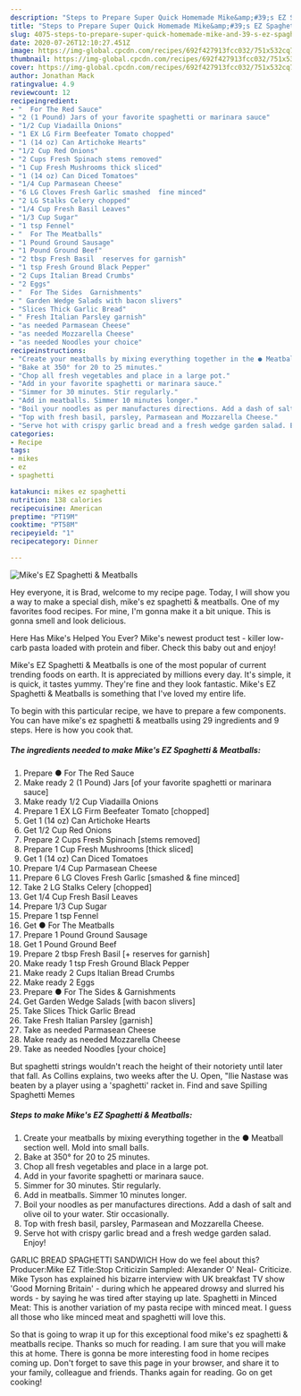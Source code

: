 ```yaml
---
description: "Steps to Prepare Super Quick Homemade Mike&amp;#39;s EZ Spaghetti &amp;amp; Meatballs"
title: "Steps to Prepare Super Quick Homemade Mike&amp;#39;s EZ Spaghetti &amp;amp; Meatballs"
slug: 4075-steps-to-prepare-super-quick-homemade-mike-and-39-s-ez-spaghetti-and-amp-meatballs
date: 2020-07-26T12:10:27.451Z
image: https://img-global.cpcdn.com/recipes/692f427913fcc032/751x532cq70/mikes-ez-spaghetti-meatballs-recipe-main-photo.jpg
thumbnail: https://img-global.cpcdn.com/recipes/692f427913fcc032/751x532cq70/mikes-ez-spaghetti-meatballs-recipe-main-photo.jpg
cover: https://img-global.cpcdn.com/recipes/692f427913fcc032/751x532cq70/mikes-ez-spaghetti-meatballs-recipe-main-photo.jpg
author: Jonathan Mack
ratingvalue: 4.9
reviewcount: 12
recipeingredient:
- "  For The Red Sauce"
- "2 (1 Pound) Jars of your favorite spaghetti or marinara sauce"
- "1/2 Cup Viadailla Onions"
- "1 EX LG Firm Beefeater Tomato chopped"
- "1 (14 oz) Can Artichoke Hearts"
- "1/2 Cup Red Onions"
- "2 Cups Fresh Spinach stems removed"
- "1 Cup Fresh Mushrooms thick sliced"
- "1 (14 oz) Can Diced Tomatoes"
- "1/4 Cup Parmasean Cheese"
- "6 LG Cloves Fresh Garlic smashed  fine minced"
- "2 LG Stalks Celery chopped"
- "1/4 Cup Fresh Basil Leaves"
- "1/3 Cup Sugar"
- "1 tsp Fennel"
- "  For The Meatballs"
- "1 Pound Ground Sausage"
- "1 Pound Ground Beef"
- "2 tbsp Fresh Basil  reserves for garnish"
- "1 tsp Fresh Ground Black Pepper"
- "2 Cups Italian Bread Crumbs"
- "2 Eggs"
- "  For The Sides  Garnishments"
- " Garden Wedge Salads with bacon slivers"
- "Slices Thick Garlic Bread"
- " Fresh Italian Parsley garnish"
- "as needed Parmasean Cheese"
- "as needed Mozzarella Cheese"
- "as needed Noodles your choice"
recipeinstructions:
- "Create your meatballs by mixing everything together in the ● Meatball section well. Mold into small balls."
- "Bake at 350° for 20 to 25 minutes."
- "Chop all fresh vegetables and place in a large pot."
- "Add in your favorite spaghetti or marinara sauce."
- "Simmer for 30 minutes. Stir regularly."
- "Add in meatballs. Simmer 10 minutes longer."
- "Boil your noodles as per manufactures directions. Add a dash of salt and olive oil to your water. Stir occasionally."
- "Top with fresh basil, parsley, Parmasean and Mozzarella Cheese."
- "Serve hot with crispy garlic bread and a fresh wedge garden salad. Enjoy!"
categories:
- Recipe
tags:
- mikes
- ez
- spaghetti

katakunci: mikes ez spaghetti 
nutrition: 138 calories
recipecuisine: American
preptime: "PT19M"
cooktime: "PT58M"
recipeyield: "1"
recipecategory: Dinner

---
```



![Mike&#39;s EZ Spaghetti &amp; Meatballs](https://img-global.cpcdn.com/recipes/692f427913fcc032/751x532cq70/mikes-ez-spaghetti-meatballs-recipe-main-photo.jpg)

Hey everyone, it is Brad, welcome to my recipe page. Today, I will show you a way to make a special dish, mike&#39;s ez spaghetti &amp; meatballs. One of my favorites food recipes. For mine, I'm gonna make it a bit unique. This is gonna smell and look delicious.

Here Has Mike&#39;s Helped You Ever? Mike&#39;s newest product test - killer low-carb pasta loaded with protein and fiber. Check this baby out and enjoy!

Mike&#39;s EZ Spaghetti &amp; Meatballs is one of the most popular of current trending foods on earth. It is appreciated by millions every day. It's simple, it is quick, it tastes yummy. They're fine and they look fantastic. Mike&#39;s EZ Spaghetti &amp; Meatballs is something that I've loved my entire life.


To begin with this particular recipe, we have to prepare a few components. You can have mike&#39;s ez spaghetti &amp; meatballs using 29 ingredients and 9 steps. Here is how you cook that.

<!--inarticleads1-->

##### The ingredients needed to make Mike&#39;s EZ Spaghetti &amp; Meatballs:

1. Prepare  ● For The Red Sauce
1. Make ready 2 (1 Pound) Jars [of your favorite spaghetti or marinara sauce]
1. Make ready 1/2 Cup Viadailla Onions
1. Prepare 1 EX LG Firm Beefeater Tomato [chopped]
1. Get 1 (14 oz) Can Artichoke Hearts
1. Get 1/2 Cup Red Onions
1. Prepare 2 Cups Fresh Spinach [stems removed]
1. Prepare 1 Cup Fresh Mushrooms [thick sliced]
1. Get 1 (14 oz) Can Diced Tomatoes
1. Prepare 1/4 Cup Parmasean Cheese
1. Prepare 6 LG Cloves Fresh Garlic [smashed &amp; fine minced]
1. Take 2 LG Stalks Celery [chopped]
1. Get 1/4 Cup Fresh Basil Leaves
1. Prepare 1/3 Cup Sugar
1. Prepare 1 tsp Fennel
1. Get  ● For The Meatballs
1. Prepare 1 Pound Ground Sausage
1. Get 1 Pound Ground Beef
1. Prepare 2 tbsp Fresh Basil [+ reserves for garnish]
1. Make ready 1 tsp Fresh Ground Black Pepper
1. Make ready 2 Cups Italian Bread Crumbs
1. Make ready 2 Eggs
1. Prepare  ● For The Sides &amp; Garnishments
1. Get  Garden Wedge Salads [with bacon slivers]
1. Take Slices Thick Garlic Bread
1. Take  Fresh Italian Parsley [garnish]
1. Take as needed Parmasean Cheese
1. Make ready as needed Mozzarella Cheese
1. Take as needed Noodles [your choice]


But spaghetti strings wouldn&#39;t reach the height of their notoriety until later that fall. As Collins explains, two weeks after the U. Open, &#34;Ilie Nastase was beaten by a player using a &#39;spaghetti&#39; racket in. Find and save Spilling Spaghetti Memes 

<!--inarticleads2-->

##### Steps to make Mike&#39;s EZ Spaghetti &amp; Meatballs:

1. Create your meatballs by mixing everything together in the ● Meatball section well. Mold into small balls.
1. Bake at 350° for 20 to 25 minutes.
1. Chop all fresh vegetables and place in a large pot.
1. Add in your favorite spaghetti or marinara sauce.
1. Simmer for 30 minutes. Stir regularly.
1. Add in meatballs. Simmer 10 minutes longer.
1. Boil your noodles as per manufactures directions. Add a dash of salt and olive oil to your water. Stir occasionally.
1. Top with fresh basil, parsley, Parmasean and Mozzarella Cheese.
1. Serve hot with crispy garlic bread and a fresh wedge garden salad. Enjoy!


GARLIC BREAD SPAGHETTI SANDWICH How do we feel about this? Producer:Mike EZ Title:Stop Criticizin Sampled: Alexander O&#39; Neal- Criticize. Mike Tyson has explained his bizarre interview with UK breakfast TV show &#39;Good Morning Britain&#39; - during which he appeared drowsy and slurred his words - by saying he was tired after staying up late. Spaghetti in Minced Meat: This is another variation of my pasta recipe with minced meat. I guess all those who like minced meat and spaghetti will love this. 

So that is going to wrap it up for this exceptional food mike&#39;s ez spaghetti &amp; meatballs recipe. Thanks so much for reading. I am sure that you will make this at home. There is gonna be more interesting food in home recipes coming up. Don't forget to save this page in your browser, and share it to your family, colleague and friends. Thanks again for reading. Go on get cooking!
